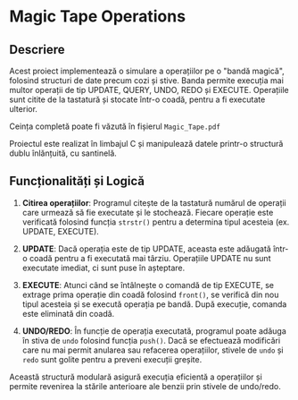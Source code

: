 # Magic Tape Operations

## Descriere
Acest proiect implementează o simulare a operațiilor pe o "bandă magică", folosind structuri de date precum cozi și stive. Banda permite execuția mai multor operații de tip UPDATE, QUERY, UNDO, REDO și EXECUTE. Operațiile sunt citite de la tastatură și stocate într-o coadă, pentru a fi executate ulterior. 

Ceința completă poate fi văzută în fișierul `Magic_Tape.pdf`

Proiectul este realizat în limbajul C și manipulează datele printr-o structură dublu înlănțuită, cu santinelă.

## Funcționalități și Logică
1. **Citirea operațiilor**: Programul citește de la tastatură numărul de operații care urmează să fie executate și le stochează. Fiecare operație este verificată folosind funcția `strstr()` pentru a determina tipul acesteia (ex. UPDATE, EXECUTE).
   
2. **UPDATE**: Dacă operația este de tip UPDATE, aceasta este adăugată într-o coadă pentru a fi executată mai târziu. Operațiile UPDATE nu sunt executate imediat, ci sunt puse în așteptare.

3. **EXECUTE**: Atunci când se întâlnește o comandă de tip EXECUTE, se extrage prima operație din coadă folosind `front()`, se verifică din nou tipul acesteia și se execută operația pe bandă. După execuție, comanda este eliminată din coadă.

4. **UNDO/REDO**: În funcție de operația executată, programul poate adăuga în stiva de `undo` folosind funcția `push()`. Dacă se efectuează modificări care nu mai permit anularea sau refacerea operațiilor, stivele de `undo` și `redo` sunt golite pentru a preveni execuții greșite.

Această structură modulară asigură execuția eficientă a operațiilor și permite revenirea la stările anterioare ale benzii prin stivele de undo/redo.
